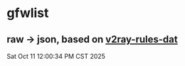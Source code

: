 # gfwlist
## raw -> json, based on [v2ray-rules-dat](https://github.com/Loyalsoldier/v2ray-rules-dat)
Sat Oct 11 12:00:34 PM CST 2025

